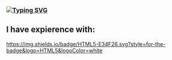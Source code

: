 ### [![Typing SVG](https://readme-typing-svg.demolab.com?font=DM+Sans&weight=500&size=27&duration=2000&pause=2000&color=EEF7EC&vCenter=true&width=330&lines=Hey!+I'm+Krystian+%F0%9F%91%8B;I'm+a+Front+End+Developer)](https://git.io/typing-svg)



<!--
**KrystianGH2/KrystianGH2** is a ✨ _special_ ✨ repository because its `README.md` (this file) appears on your GitHub profile.

Here are some ideas to get you started:

- 🔭 I’m currently working on ...
- 🌱 I’m currently learning ...
- 👯 I’m looking to collaborate on ...
- 🤔 I’m looking for help with ...
- 💬 Ask me about ...
- 📫 How to reach me:
- 😄 Pronouns: ...
- ⚡ Fun fact: ...
-->

## I have expierence with: 
https://img.shields.io/badge/HTML5-E34F26.svg?style=for-the-badge&logo=HTML5&logoColor=white

